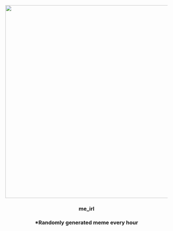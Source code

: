 <p align="center">
        <img src="https://i.redd.it/yr5ekwvrc9091.jpg" width="600" height="600">
        </p>
        <h3 align="center">me_irl</h3>
        <h3 align="center">*Randomly generated meme every hour</h3>
    